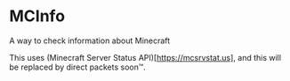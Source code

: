 # MCInfo
A way to check information about Minecraft

This uses (Minecraft Server Status API)[https://mcsrvstat.us], and this will be replaced by direct packets soon™️.
